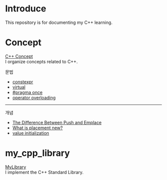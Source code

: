 # Introduce
This repository is for documenting my C++ learning.   

# Concept
[C++ Concept](Concept/)   
I organize concepts related to C++.   

문법
- [constexpr](Concept/Constexpr.md)
- [virtual](Concept/Virtual.md)
- [#pragma once](Concept/PragmaOnce.md)
- [operator overloading](Concept/OperatorOverloading.md)
---
개념
- [The Difference Between Push and Emplace](Concept/PushAndEmplace.md)
- [What is placement new?](Concept/PlacementNew.md)
- [value initialization](Concept/ValueInitialization.md)


# my_cpp_library
[MyLibrary](my_cpp_library/)   
I implement the C++ Standard Library.   